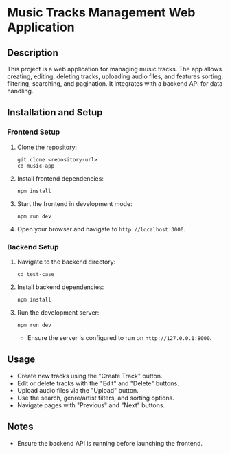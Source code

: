 # Music Tracks Management Web Application

## Description
This project is a web application for managing music tracks. The app allows creating, editing, deleting tracks, uploading audio files, and features sorting, filtering, searching, and pagination. It integrates with a backend API for data handling.

## Installation and Setup

### Frontend Setup
1. Clone the repository:
   ```
   git clone <repository-url>
   cd music-app
   ```
2. Install frontend dependencies:
   ```
   npm install
   ```
3. Start the frontend in development mode:
   ```
   npm run dev
   ```
4. Open your browser and navigate to `http://localhost:3000`.

### Backend Setup
1. Navigate to the backend directory:
   ```
   cd test-case
   ```
2. Install backend dependencies:
   ```
   npm install
   ```
3. Run the development server:
   ```
   npm run dev
   ```
   - Ensure the server is configured to run on `http://127.0.0.1:8000`.

## Usage
- Create new tracks using the "Create Track" button.
- Edit or delete tracks with the "Edit" and "Delete" buttons.
- Upload audio files via the "Upload" button.
- Use the search, genre/artist filters, and sorting options.
- Navigate pages with "Previous" and "Next" buttons.

## Notes
- Ensure the backend API is running before launching the frontend.
